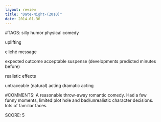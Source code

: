 ```yaml
---
layout: review
title: "Date-Night-(2010)"
date: 2014-01-30
---
```


#TAGS:
silly humor
physical comedy

uplifting

cliché message

expected outcome
acceptable suspense (developments predicted minutes before)

realistic effects

untraceable (natural) acting
dramatic acting

#COMMENTS:
A reasonable throw-away romantic comedy. Had a few funny moments, limited plot hole and bad/unrealistic character decisions. lots of familiar faces.





SCORE:
5
